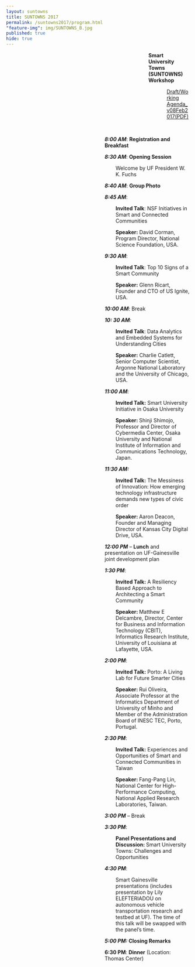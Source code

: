 ```yaml
---
layout: suntowns
title: SUNTOWNS 2017
permalink: /suntowns2017/program.html
"feature-img": img/SUNTOWNS_B.jpg
published: true
hide: true
---
```

<p>
</p>

<p style="padding-left: 390px;"><strong>Smart University Towns (SUNTOWNS) Workshop </strong></p>
<p style="padding-left: 440px;"><a href="www.globalcentra.org/suntowns2017/SUNTOWNS_working_agenda_Feb_8.pdf" target="_blank">Draft/Working Agenda_v08Feb2017(PDF)</a></p>
<p style="padding-left: 270px;">&nbsp;</p>
<p style="padding-left: 270px;"><strong><em>8:00 AM</em></strong>: <strong>Registration and Breakfast</strong></p>
<p style="padding-left: 270px;"><strong><em>8:30 AM</em></strong>: <strong>Opening Session</strong></p>
<p style="padding-left: 300px;">Welcome by UF President W. K. Fuchs</p>
<p style="padding-left: 270px;"><strong><em>8:40 AM</em></strong>: <strong>Group Photo</strong></p>
<p style="padding-left: 270px;"><strong><em>8:45 AM</em></strong>:</p>
<p style="padding-left: 300px;"><strong>Invited Talk</strong>: NSF Initiatives in Smart and Connected Communities</p>
<p style="padding-left: 300px;"><strong>Speaker:</strong> David Corman, Program Director, National Science Foundation, USA.</p>
<p style="padding-left: 270px;"><strong><em>9:30 AM</em></strong>:</p>
<p style="padding-left: 300px;"><strong>Invited Talk</strong>: Top 10 Signs of a Smart Community</p>
<p style="padding-left: 300px;"><strong>Speaker:</strong> Glenn Ricart, Founder and CTO of US Ignite, USA.</p>
<p style="padding-left: 270px;"><strong><em>10:00 AM</em></strong>: Break</p>
<p style="padding-left: 270px;"><strong><em>10: 30 AM</em></strong><em>: </em></p>
<p style="padding-left: 300px;"><strong>Invited Talk</strong>: Data Analytics and Embedded Systems for Understanding Cities</p>
<p style="padding-left: 300px;"><strong>Speaker:</strong> Charlie Catlett, Senior Computer Scientist, Argonne National Laboratory and the University of Chicago, USA.</p>
<p style="padding-left: 270px;"><strong><em>11:00 AM</em></strong><em>:</em></p>
<p style="padding-left: 300px;"><strong>Invited Talk:</strong> Smart University Initiative in Osaka University</p>
<p style="padding-left: 300px;"><strong>Speaker: </strong>Shinji Shimojo, Professor and Director of Cybermedia Center, Osaka University and National Institute of Information and Communications Technology, Japan.</p>
<p style="padding-left: 270px;"><strong><em>11:30 AM: </em></strong></p>
<p style="padding-left: 300px;"><strong>Invited Talk:</strong> The Messiness of Innovation: How emerging technology infrastructure demands new types of civic order</p>
<p style="padding-left: 300px;"><strong>Speaker: </strong>Aaron Deacon, Founder and Managing Director of Kansas City Digital Drive, USA.</p>
<p style="padding-left: 270px;"><strong><em>12:00 PM</em></strong> &ndash; <strong>Lunch</strong> and presentation on UF-Gainesville joint development plan</p>
<p style="padding-left: 270px;"><strong><em>1:30 PM</em></strong>:</p>
<p style="padding-left: 300px;"><strong>Invited Talk:</strong> A Resiliency Based Approach to Architecting a Smart Community</p>
<p style="padding-left: 300px;"><strong>Speaker: </strong>Matthew E Delcambre, Director, Center for Business and Information Technology (CBIT), Informatics Research Institute, University of Louisiana at Lafayette, USA.</p>
<p style="padding-left: 270px;"><strong><em>2:00 PM</em></strong>:</p>
<p style="padding-left: 300px;"><strong>Invited Talk:</strong> Porto: A Living Lab for Future Smarter Cities</p>
<p style="padding-left: 300px;"><strong>Speaker: </strong>Rui Oliveira, Associate Professor at the Informatics Department of University of Minho and Member of the Administration Board of INESC TEC, Porto, Portugal.</p>
<p style="padding-left: 270px;"><strong><em>2:30 PM</em></strong>:</p>
<p style="padding-left: 300px;"><strong>Invited Talk:</strong> Experiences and Opportunities of Smart and Connected Communities in Taiwan</p>
<p style="padding-left: 300px;"><strong>Speaker: </strong>Fang-Pang Lin, National Center for High-Performance Computing, National Applied Research Laboratories, Taiwan.</p>
<p style="padding-left: 270px;"><strong><em>3:00 PM</em></strong> &ndash; Break</p>
<p style="padding-left: 270px;"><strong><em>3:30 PM</em></strong>:</p>
<p style="padding-left: 300px;"><strong>Panel Presentations and Discussion: </strong>Smart University Towns: Challenges and Opportunities</p>
<p style="padding-left: 270px;"><strong><em>4:30 PM</em></strong>:</p>
<p style="padding-left: 300px;">Smart Gainesville presentations (includes presentation by Lily ELEFTERIADOU on autonomous vehicle transportation research and testbed at UF). The time of this talk will be swapped with the panel&rsquo;s time.</p>
<p style="padding-left: 270px;"><strong><em>5:00 PM: </em>Closing Remarks</strong></p>
<p style="padding-left: 270px;"><strong>6:30 PM</strong>: <strong>Dinner</strong> (Location: Thomas Center)</p>
